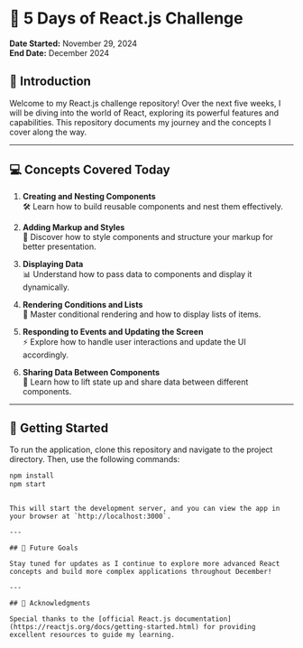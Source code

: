# 🚀 5 Days of React.js Challenge

**Date Started:** November 29, 2024  
**End Date:** December 2024



## 📖 Introduction

Welcome to my React.js challenge repository! Over the next five weeks, I will be diving into the world of React, exploring its powerful features and capabilities. This repository documents my journey and the concepts I cover along the way.

---

## 💻 Concepts Covered Today

1. **Creating and Nesting Components**  
   🛠️ Learn how to build reusable components and nest them effectively.

2. **Adding Markup and Styles**  
   🎨 Discover how to style components and structure your markup for better presentation.

3. **Displaying Data**  
   📊 Understand how to pass data to components and display it dynamically.

4. **Rendering Conditions and Lists**  
   🔄 Master conditional rendering and how to display lists of items.

5. **Responding to Events and Updating the Screen**  
   ⚡ Explore how to handle user interactions and update the UI accordingly.

6. **Sharing Data Between Components**  
   🔗 Learn how to lift state up and share data between different components.

---

## 🚀 Getting Started

To run the application, clone this repository and navigate to the project directory. Then, use the following commands:

```bash
npm install
npm start
```
````

This will start the development server, and you can view the app in your browser at `http://localhost:3000`.

---

## 📅 Future Goals

Stay tuned for updates as I continue to explore more advanced React concepts and build more complex applications throughout December!

---

## 🙌 Acknowledgments

Special thanks to the [official React.js documentation](https://reactjs.org/docs/getting-started.html) for providing excellent resources to guide my learning.
